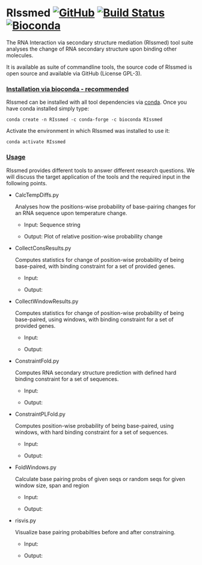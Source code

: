 # RIssmed  [![GitHub](https://img.shields.io/github/tag/jfallmann/RIssmed.svg)](https://github.com/jfallmann/RIssmed) [![Build Status](https://github.com/jfallmann/RIssmed/.github/workflows/python-app.yml/badge.svg?branch=main)](https://github.com/jfallmann/RIssmed/actions) [![Bioconda](https://anaconda.org/bioconda/RIssmed/badges/version.svg)](https://anaconda.org/bioconda/RIssmed)

The RNA Interaction via secondary structure mediation (RIssmed) tool suite
analyses the change of RNA secondary structure upon binding other molecules.

It is available as suite of commandline tools, the source code of RIssmed is open source and available via GitHub (License GPL-3).

### <u>Installation via bioconda - recommended</u>

RIssmed can be installed with all tool dependencies via [conda](https://conda.io/docs/install/quick.html). Once you have conda installed simply type:

    conda create -n RIssmed -c conda-forge -c bioconda RIssmed

Activate the environment in which RIssmed was installed to use it:

    conda activate RIssmed


### <u>Usage</u>
    
RIssmed provides different tools to answer different research questions. We will discuss the target application of the tools
and the required input in the following points. 

* CalcTempDiffs.py

    Analyses how the positions-wise probability of base-pairing changes for an RNA sequence upon temperature change. 
    
    * Input: Sequence string
    
    * Output: Plot of relative position-wise probability change
    

* CollectConsResults.py
 
    Computes statistics for change of position-wise probability of being base-paired, with binding constraint for a set of provided genes.
    
    * Input:
    
    * Output:


* CollectWindowResults.py 

    Computes statistics for change of position-wise probability of being base-paired, using windows, with binding constraint for a set of provided genes.
    
    * Input:
    
    * Output:



* ConstraintFold.py
    
    Computes RNA secondary structure prediction with defined hard binding constraint for a set of sequences.
    
    * Input:
    
    * Output:


* ConstraintPLFold.py

    Computes position-wise probability of being base-paired, using windows, with hard binding constraint for a set of sequences.

    * Input:
    
    * Output:


* FoldWindows.py 

    Calculate base pairing probs of given seqs or random seqs for given window size, span and region
    
    * Input:
    
    * Output:


* risvis.py

    Visualize base pairing probabilties before and after constraining.
    
    * Input:
    
    * Output:


    
